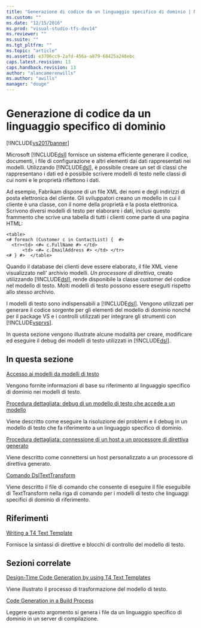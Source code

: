 ```yaml
---
title: "Generazione di codice da un linguaggio specifico di dominio | Microsoft Docs"
ms.custom: ""
ms.date: "12/15/2016"
ms.prod: "visual-studio-tfs-dev14"
ms.reviewer: ""
ms.suite: ""
ms.tgt_pltfrm: ""
ms.topic: "article"
ms.assetid: e3706cc9-2afd-456a-a879-68425a248ebc
caps.latest.revision: 13
caps.handback.revision: 13
author: "alancameronwills"
ms.author: "awills"
manager: "douge"
---
```

# Generazione di codice da un linguaggio specifico di dominio
[!INCLUDE[vs2017banner](../code-quality/includes/vs2017banner.md)]

Microsoft [!INCLUDE[dsl](../modeling/includes/dsl_md.md)] fornisce un sistema efficiente generare il codice, documenti, i file di configurazione e altri elementi dai dati rappresentati nei modelli.  Utilizzando [!INCLUDE[dsl](../modeling/includes/dsl_md.md)], è possibile creare un set di classi che rappresentano i dati ed è possibile scrivere modelli di testo nelle classi di cui nomi e le proprietà riflettono i dati.  
  
 Ad esempio, Fabrikam dispone di un file XML dei nomi e degli indirizzi di posta elettronica del cliente.  Gli sviluppatori creano un modello in cui il cliente è una classe, con il nome della proprietà e la posta elettronica.  Scrivono diversi modelli di testo per elaborare i dati, inclusi questo frammento che scrive una tabella di tutti i clienti come parte di una pagina HTML:  
  
```  
<table>  
<# foreach (Customer c in ContactList) {  #>  
  <tr><td> <#= c.FullName #> </td>   
      <td> <#= c.EmailAddress #> </td> </tr>  
<# } #>  </table>  
```  
  
 Quando il database dei clienti deve essere elaborato, il file XML viene visualizzato nell' archivio modelli.  *Un processore di direttiva*, creato utilizzando [!INCLUDE[dsl](../modeling/includes/dsl_md.md)], rende disponibile la classe customer del codice nel modello di testo. Molti modelli di testo possono essere eseguiti rispetto allo stesso archivio.  
  
 I modelli di testo sono indispensabili a [!INCLUDE[dsl](../modeling/includes/dsl_md.md)].  Vengono utilizzati per generare il codice sorgente per gli elementi del modello di dominio nonché per il package VS e i controlli utilizzati per integrare gli strumenti con [!INCLUDE[vsprvs](../code-quality/includes/vsprvs_md.md)].  
  
 In questa sezione vengono illustrate alcune modalità per creare, modificare ed eseguire il debug dei modelli di testo utilizzati in [!INCLUDE[dsl](../modeling/includes/dsl_md.md)].  
  
## In questa sezione  
 [Accesso ai modelli da modelli di testo](../modeling/accessing-models-from-text-templates.md)  
  
 Vengono fornite informazioni di base su riferimento al linguaggio specifico di dominio nei modelli di testo.  
  
 [Procedura dettagliata: debug di un modello di testo che accede a un modello](../modeling/walkthrough-debugging-a-text-template-that-accesses-a-model.md)  
  
 Viene descritto come eseguire la risoluzione dei problemi e il debug in un modello di testo che fa riferimento a un linguaggio specifico di dominio.  
  
 [Procedura dettagliata: connessione di un host a un processore di direttiva generato](../modeling/walkthrough-connecting-a-host-to-a-generated-directive-processor.md)  
  
 Viene descritto come connettersi un host personalizzato a un processore di direttiva generato.  
  
 [Comando DslTextTransform](../modeling/the-dsltexttransform-command.md)  
  
 Viene descritto il file di comando che consente di eseguire il file eseguibile di TextTransform nella riga di comando per i modelli di testo che linguaggi specifici di dominio di riferimento.  
  
## Riferimenti  
 [Writing a T4 Text Template](../modeling/writing-a-t4-text-template.md)  
  
 Fornisce la sintassi di direttive e blocchi di controllo del modello di testo.  
  
## Sezioni correlate  
 [Design\-Time Code Generation by using T4 Text Templates](../modeling/design-time-code-generation-by-using-t4-text-templates.md)  
  
 Viene illustrato il processo di trasformazione del modello di testo.  
  
 [Code Generation in a Build Process](../modeling/code-generation-in-a-build-process.md)  
  
 Leggere questo argomento si genera i file da un linguaggio specifico di dominio in un server di compilazione.